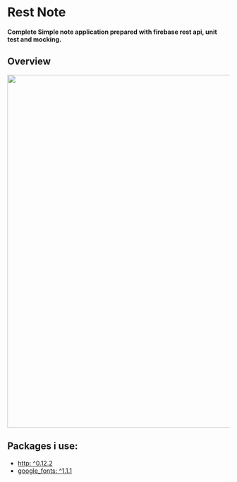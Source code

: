 # Rest Note
**Complete Simple note application prepared with firebase rest api, unit test and mocking.**

## Overview
<img src="https://github.com/theiskaa/restnote/blob/main/assets/overview.png" width="800">

## Packages i use:
- [http: ^0.12.2](https://pub.dev/packages/http)
- [google_fonts: ^1.1.1](https://pub.dev/packages/google_fonts)


